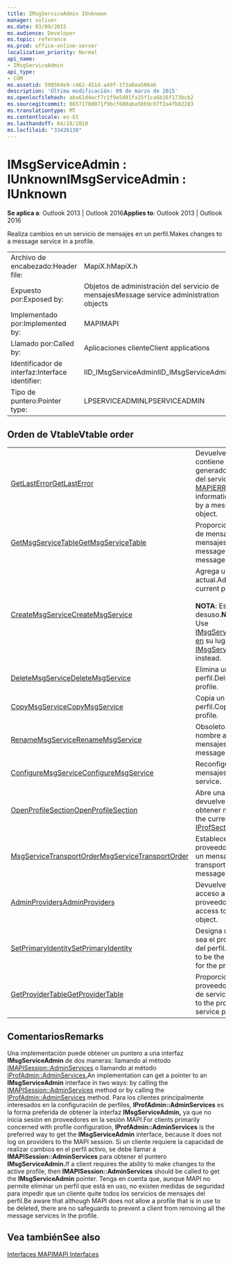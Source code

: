 ```yaml
---
title: IMsgServiceAdmin IUnknown
manager: soliver
ms.date: 03/09/2015
ms.audience: Developer
ms.topic: reference
ms.prod: office-online-server
localization_priority: Normal
api_name:
- IMsgServiceAdmin
api_type:
- COM
ms.assetid: 5905b9e9-c462-451d-a49f-1f3a8aa506a6
description: 'Última modificación: 09 de marzo de 2015'
ms.openlocfilehash: aba61d4acf7c1f9a5d91fa15f1ca6b16f173bcb2
ms.sourcegitcommit: 8657170d071f9bcf680aba50b9c07f2a4fb82283
ms.translationtype: MT
ms.contentlocale: es-ES
ms.lasthandoff: 04/28/2019
ms.locfileid: "33426138"
---
```

# <a name="imsgserviceadmin--iunknown"></a><span data-ttu-id="c272e-103">IMsgServiceAdmin : IUnknown</span><span class="sxs-lookup"><span data-stu-id="c272e-103">IMsgServiceAdmin : IUnknown</span></span>

  
  
<span data-ttu-id="c272e-104">**Se aplica a**: Outlook 2013 | Outlook 2016</span><span class="sxs-lookup"><span data-stu-id="c272e-104">**Applies to**: Outlook 2013 | Outlook 2016</span></span> 
  
<span data-ttu-id="c272e-105">Realiza cambios en un servicio de mensajes en un perfil.</span><span class="sxs-lookup"><span data-stu-id="c272e-105">Makes changes to a message service in a profile.</span></span>
  
|||
|:-----|:-----|
|<span data-ttu-id="c272e-106">Archivo de encabezado:</span><span class="sxs-lookup"><span data-stu-id="c272e-106">Header file:</span></span>  <br/> |<span data-ttu-id="c272e-107">MapiX.h</span><span class="sxs-lookup"><span data-stu-id="c272e-107">MapiX.h</span></span>  <br/> |
|<span data-ttu-id="c272e-108">Expuesto por:</span><span class="sxs-lookup"><span data-stu-id="c272e-108">Exposed by:</span></span>  <br/> |<span data-ttu-id="c272e-109">Objetos de administración del servicio de mensajes</span><span class="sxs-lookup"><span data-stu-id="c272e-109">Message service administration objects</span></span>  <br/> |
|<span data-ttu-id="c272e-110">Implementado por:</span><span class="sxs-lookup"><span data-stu-id="c272e-110">Implemented by:</span></span>  <br/> |<span data-ttu-id="c272e-111">MAPI</span><span class="sxs-lookup"><span data-stu-id="c272e-111">MAPI</span></span>  <br/> |
|<span data-ttu-id="c272e-112">Llamado por:</span><span class="sxs-lookup"><span data-stu-id="c272e-112">Called by:</span></span>  <br/> |<span data-ttu-id="c272e-113">Aplicaciones cliente</span><span class="sxs-lookup"><span data-stu-id="c272e-113">Client applications</span></span>  <br/> |
|<span data-ttu-id="c272e-114">Identificador de interfaz:</span><span class="sxs-lookup"><span data-stu-id="c272e-114">Interface identifier:</span></span>  <br/> |<span data-ttu-id="c272e-115">IID_IMsgServiceAdmin</span><span class="sxs-lookup"><span data-stu-id="c272e-115">IID_IMsgServiceAdmin</span></span>  <br/> |
|<span data-ttu-id="c272e-116">Tipo de puntero:</span><span class="sxs-lookup"><span data-stu-id="c272e-116">Pointer type:</span></span>  <br/> |<span data-ttu-id="c272e-117">LPSERVICEADMIN</span><span class="sxs-lookup"><span data-stu-id="c272e-117">LPSERVICEADMIN</span></span>  <br/> |
   
## <a name="vtable-order"></a><span data-ttu-id="c272e-118">Orden de Vtable</span><span class="sxs-lookup"><span data-stu-id="c272e-118">Vtable order</span></span>

|||
|:-----|:-----|
|[<span data-ttu-id="c272e-119">GetLastError</span><span class="sxs-lookup"><span data-stu-id="c272e-119">GetLastError</span></span>](imsgserviceadmin-getlasterror.md) <br/> |<span data-ttu-id="c272e-120">Devuelve una [estructura MAPIERROR](mapierror.md) que contiene información sobre el último error generado por un objeto de administración del servicio de mensajes.</span><span class="sxs-lookup"><span data-stu-id="c272e-120">Returns a [MAPIERROR](mapierror.md) structure that contains information about the last error generated by a message service administration object.</span></span>  <br/> |
|[<span data-ttu-id="c272e-121">GetMsgServiceTable</span><span class="sxs-lookup"><span data-stu-id="c272e-121">GetMsgServiceTable</span></span>](imsgserviceadmin-getmsgservicetable.md) <br/> |<span data-ttu-id="c272e-122">Proporciona acceso a la tabla de servicio de mensajes, una lista de los servicios de mensajes del perfil.</span><span class="sxs-lookup"><span data-stu-id="c272e-122">Provides access to the message service table, a list of the message services in the profile.</span></span>  <br/> |
|[<span data-ttu-id="c272e-123">CreateMsgService</span><span class="sxs-lookup"><span data-stu-id="c272e-123">CreateMsgService</span></span>](imsgserviceadmin-createmsgservice.md) <br/> |<span data-ttu-id="c272e-124">Agrega un servicio de mensajes al perfil actual.</span><span class="sxs-lookup"><span data-stu-id="c272e-124">Adds a message service to the current profile.</span></span>  <br/> <br/><span data-ttu-id="c272e-125">**NOTA**: Este método está en desuso.</span><span class="sxs-lookup"><span data-stu-id="c272e-125">**NOTE**: This method is deprecated.</span></span> <span data-ttu-id="c272e-126">Use [IMsgServiceAdmin2::CreateMsgServiceEx en](imsgserviceadmin2-createmsgserviceex.md) su lugar.</span><span class="sxs-lookup"><span data-stu-id="c272e-126">Use [IMsgServiceAdmin2::CreateMsgServiceEx](imsgserviceadmin2-createmsgserviceex.md) instead.</span></span>           |
|[<span data-ttu-id="c272e-127">DeleteMsgService</span><span class="sxs-lookup"><span data-stu-id="c272e-127">DeleteMsgService</span></span>](imsgserviceadmin-deletemsgservice.md) <br/> |<span data-ttu-id="c272e-128">Elimina un servicio de mensajes de un perfil.</span><span class="sxs-lookup"><span data-stu-id="c272e-128">Deletes a message service from a profile.</span></span>  <br/> |
|[<span data-ttu-id="c272e-129">CopyMsgService</span><span class="sxs-lookup"><span data-stu-id="c272e-129">CopyMsgService</span></span>](imsgserviceadmin-copymsgservice.md) <br/> |<span data-ttu-id="c272e-130">Copia un servicio de mensajes en un perfil.</span><span class="sxs-lookup"><span data-stu-id="c272e-130">Copies a message service into a profile.</span></span>  <br/> |
|[<span data-ttu-id="c272e-131">RenameMsgService</span><span class="sxs-lookup"><span data-stu-id="c272e-131">RenameMsgService</span></span>](imsgserviceadmin-renamemsgservice.md) <br/> |<span data-ttu-id="c272e-132">Obsoleto.</span><span class="sxs-lookup"><span data-stu-id="c272e-132">Deprecated.</span></span> <span data-ttu-id="c272e-133">Asigna un nuevo nombre a un servicio de mensajes.</span><span class="sxs-lookup"><span data-stu-id="c272e-133">Assigns a new name to a message service.</span></span>  <br/> |
|[<span data-ttu-id="c272e-134">ConfigureMsgService</span><span class="sxs-lookup"><span data-stu-id="c272e-134">ConfigureMsgService</span></span>](imsgserviceadmin-configuremsgservice.md) <br/> |<span data-ttu-id="c272e-135">Reconfigura un servicio de mensajes.</span><span class="sxs-lookup"><span data-stu-id="c272e-135">Reconfigures a message service.</span></span>  <br/> |
|[<span data-ttu-id="c272e-136">OpenProfileSection</span><span class="sxs-lookup"><span data-stu-id="c272e-136">OpenProfileSection</span></span>](imsgserviceadmin-openprofilesection.md) <br/> |<span data-ttu-id="c272e-137">Abre una sección del perfil actual y devuelve un puntero [IProfSect](iprofsectimapiprop.md) para obtener más acceso.</span><span class="sxs-lookup"><span data-stu-id="c272e-137">Opens a section of the current profile and returns an [IProfSect](iprofsectimapiprop.md) pointer for further access.</span></span>  <br/> |
|[<span data-ttu-id="c272e-138">MsgServiceTransportOrder</span><span class="sxs-lookup"><span data-stu-id="c272e-138">MsgServiceTransportOrder</span></span>](imsgserviceadmin-msgservicetransportorder.md) <br/> |<span data-ttu-id="c272e-139">Establece el orden en que se llama a los proveedores de transporte para entregar un mensaje.</span><span class="sxs-lookup"><span data-stu-id="c272e-139">Sets the order in which transport providers are called to deliver a message.</span></span>  <br/> |
|[<span data-ttu-id="c272e-140">AdminProviders</span><span class="sxs-lookup"><span data-stu-id="c272e-140">AdminProviders</span></span>](imsgserviceadmin-adminproviders.md) <br/> |<span data-ttu-id="c272e-141">Devuelve un puntero que proporciona acceso a un objeto de administración del proveedor.</span><span class="sxs-lookup"><span data-stu-id="c272e-141">Returns a pointer that provides access to a provider administration object.</span></span>  <br/> |
|[<span data-ttu-id="c272e-142">SetPrimaryIdentity</span><span class="sxs-lookup"><span data-stu-id="c272e-142">SetPrimaryIdentity</span></span>](imsgserviceadmin-setprimaryidentity.md) <br/> |<span data-ttu-id="c272e-143">Designa un servicio de mensajes para que sea el proveedor de la identidad principal del perfil.</span><span class="sxs-lookup"><span data-stu-id="c272e-143">Designates a message service to be the supplier of the primary identity for the profile.</span></span>  <br/> |
|[<span data-ttu-id="c272e-144">GetProviderTable</span><span class="sxs-lookup"><span data-stu-id="c272e-144">GetProviderTable</span></span>](imsgserviceadmin-getprovidertable.md) <br/> |<span data-ttu-id="c272e-145">Proporciona acceso a la tabla de proveedores, una lista de los proveedores de servicios en el perfil.</span><span class="sxs-lookup"><span data-stu-id="c272e-145">Provides access to the provider table, a listing of the service providers in the profile.</span></span>  <br/> |
   
## <a name="remarks"></a><span data-ttu-id="c272e-146">Comentarios</span><span class="sxs-lookup"><span data-stu-id="c272e-146">Remarks</span></span>

<span data-ttu-id="c272e-147">Una implementación puede obtener un puntero a una interfaz **IMsgServiceAdmin** de dos maneras: llamando al método [IMAPISession::AdminServices](imapisession-adminservices.md) o llamando al método [IProfAdmin::AdminServices.](iprofadmin-adminservices.md)</span><span class="sxs-lookup"><span data-stu-id="c272e-147">An implementation can get a pointer to an **IMsgServiceAdmin** interface in two ways: by calling the [IMAPISession::AdminServices](imapisession-adminservices.md) method or by calling the [IProfAdmin::AdminServices](iprofadmin-adminservices.md) method.</span></span> <span data-ttu-id="c272e-148">Para los clientes principalmente interesados en la configuración de perfiles, **IProfAdmin::AdminServices** es la forma preferida de obtener la interfaz **IMsgServiceAdmin,** ya que no inicia sesión en proveedores en la sesión MAPI.</span><span class="sxs-lookup"><span data-stu-id="c272e-148">For clients primarily concerned with profile configuration, **IProfAdmin::AdminServices** is the preferred way to get the **IMsgServiceAdmin** interface, because it does not log on providers to the MAPI session.</span></span> <span data-ttu-id="c272e-149">Si un cliente requiere la capacidad de realizar cambios en el perfil activo, se debe llamar a **IMAPISession::AdminServices** para obtener el puntero **IMsgServiceAdmin.**</span><span class="sxs-lookup"><span data-stu-id="c272e-149">If a client requires the ability to make changes to the active profile, then **IMAPISession::AdminServices** should be called to get the **IMsgServiceAdmin** pointer.</span></span> <span data-ttu-id="c272e-150">Tenga en cuenta que, aunque MAPI no permite eliminar un perfil que está en uso, no existen medidas de seguridad para impedir que un cliente quite todos los servicios de mensajes del perfil.</span><span class="sxs-lookup"><span data-stu-id="c272e-150">Be aware that although MAPI does not allow a profile that is in use to be deleted, there are no safeguards to prevent a client from removing all the message services in the profile.</span></span> 
  
## <a name="see-also"></a><span data-ttu-id="c272e-151">Vea también</span><span class="sxs-lookup"><span data-stu-id="c272e-151">See also</span></span>



[<span data-ttu-id="c272e-152">Interfaces MAPI</span><span class="sxs-lookup"><span data-stu-id="c272e-152">MAPI Interfaces</span></span>](mapi-interfaces.md)


